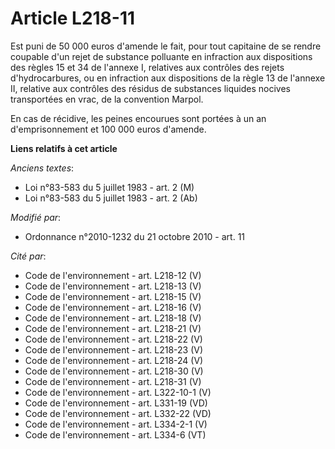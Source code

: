 # Article L218-11

Est puni de 50 000 euros d'amende le fait, pour tout capitaine de se rendre coupable d'un rejet de substance polluante en
infraction aux dispositions des règles 15 et 34 de l'annexe I, relatives aux contrôles des rejets d'hydrocarbures, ou en
infraction aux dispositions de la règle 13 de l'annexe II, relative aux contrôles des résidus de substances liquides nocives
transportées en vrac, de la convention Marpol.

En cas de récidive, les peines encourues sont portées à un an d'emprisonnement et 100 000 euros d'amende.

**Liens relatifs à cet article**

_Anciens textes_:

  - Loi n°83-583 du 5 juillet 1983 - art. 2 (M)
  - Loi n°83-583 du 5 juillet 1983 - art. 2 (Ab)

_Modifié par_:

  - Ordonnance n°2010-1232 du 21 octobre 2010 - art. 11

_Cité par_:

  - Code de l'environnement - art. L218-12 (V)
  - Code de l'environnement - art. L218-13 (V)
  - Code de l'environnement - art. L218-15 (V)
  - Code de l'environnement - art. L218-16 (V)
  - Code de l'environnement - art. L218-18 (V)
  - Code de l'environnement - art. L218-21 (V)
  - Code de l'environnement - art. L218-22 (V)
  - Code de l'environnement - art. L218-23 (V)
  - Code de l'environnement - art. L218-24 (V)
  - Code de l'environnement - art. L218-30 (V)
  - Code de l'environnement - art. L218-31 (V)
  - Code de l'environnement - art. L322-10-1 (V)
  - Code de l'environnement - art. L331-19 (VD)
  - Code de l'environnement - art. L332-22 (VD)
  - Code de l'environnement - art. L334-2-1 (V)
  - Code de l'environnement - art. L334-6 (VT)
